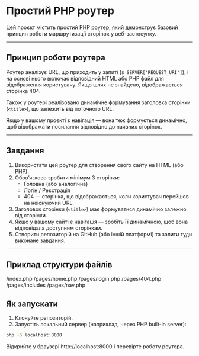 # Простий PHP роутер

Цей проєкт містить простий PHP роутер, який демонструє базовий принцип роботи маршрутизації сторінок у веб-застосунку.

---

## Принцип роботи роутера

Роутер аналізує URL, що приходить у запиті (`$_SERVER['REQUEST_URI']`), і на основі нього включає відповідний HTML або PHP файл для відображення користувачу. Якщо шлях не знайдено, відображається сторінка 404.

Також у роутері реалізовано динамічне формування заголовка сторінки (`<title>`), що залежить від поточного URL.

Якщо у вашому проєкті є навігація — вона теж формується динамічно, щоб відображати посилання відповідно до наявних сторінок.

---

## Завдання

1. Використати цей роутер для створення свого сайту на HTML (або PHP).
2. Обов’язково зробити мінімум 3 сторінки:
    - Головна (або аналогічна)
    - Логін / Реєстрація
    - 404 — сторінка, що відображається, коли користувач перейшов на неіснуючий URL.
3. Заголовок сторінки (`<title>`) має формуватися динамічно залежно від сторінки.
4. Якщо у вашому сайті є навігація — зробіть її динамічною, щоб вона відповідала доступним сторінкам.
5. Створити репозиторій на GitHub (або іншій платформі) та залити туди виконане завдання.

---

## Приклад структури файлів

/index.php
/pages/home.php
/pages/login.php
/pages/404.php
/pages/includes
/pages/nav.php

## Як запускати

1. Клонуйте репозиторій.
2. Запустіть локальний сервер (наприклад, через PHP built-in server):
```bash
php -S localhost:8000
```
Відкрийте у браузері http://localhost:8000 і перевірте роботу роутера.

